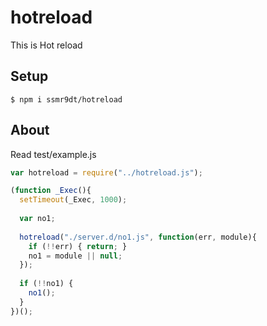 # hotreload

This is Hot reload

## Setup

    $ npm i ssmr9dt/hotreload

## About

Read test/example.js

```js
var hotreload = require("../hotreload.js");

(function _Exec(){
  setTimeout(_Exec, 1000);
  
  var no1;
  
  hotreload("./server.d/no1.js", function(err, module){
    if (!!err) { return; }
    no1 = module || null;
  });
  
  if (!!no1) {
    no1();
  }
})();
```